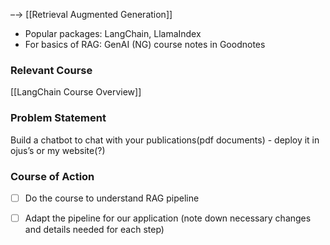 –→ [[Retrieval Augmented Generation]]
- Popular packages: LangChain, LlamaIndex
- For basics of RAG: GenAI (NG) course notes in Goodnotes
### Relevant Course
[[LangChain Course Overview]]
### Problem Statement
Build a chatbot to chat with your publications(pdf documents) - deploy it in ojus’s or my website(?) 

### Course of Action 
- [ ]  Do the course to understand RAG pipeline
- [ ] Adapt the pipeline for our application (note down necessary changes and details needed for each step)





